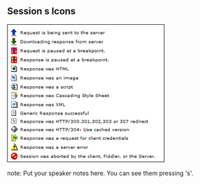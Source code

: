 ##  Session s Icons

![icons](/resources/img/web-sessions-icons.png)

note:
    Put your speaker notes here.
    You can see them pressing 's'.
